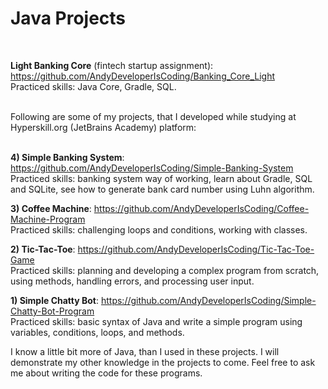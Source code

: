 # Java Projects

<br/>

**Light Banking Core** (fintech startup assignment): https://github.com/AndyDeveloperIsCoding/Banking_Core_Light <br/>
Practiced skills: Java Core, Gradle, SQL. <br/>
<br/>

Following are some of my projects, that I developed while studying at Hyperskill.org (JetBrains Academy) platform: <br/>
<br/>

**4) Simple Banking System**: https://github.com/AndyDeveloperIsCoding/Simple-Banking-System <br/>
Practiced skills: banking system way of working, learn about Gradle, SQL and SQLite, see how to generate bank card number using Luhn algorithm.

**3) Coffee Machine**: https://github.com/AndyDeveloperIsCoding/Coffee-Machine-Program <br/>
Practiced skills: challenging loops and conditions, working with classes.

**2) Tic-Tac-Toe**: https://github.com/AndyDeveloperIsCoding/Tic-Tac-Toe-Game <br/>
Practiced skills: planning and developing a complex program from scratch, using methods, handling errors, and processing user input.

**1) Simple Chatty Bot**: https://github.com/AndyDeveloperIsCoding/Simple-Chatty-Bot-Program <br/>
Practiced skills: basic syntax of Java and write a simple program using variables, conditions, loops, and methods.

I know a little bit more of Java, than I used in these projects. I will demonstrate my other knowledge in the projects to come.
Feel free to ask me about writing the code for these programs.
